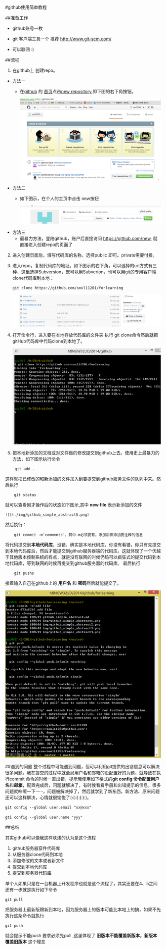 #github使用简单教程

##准备工作

* github账号一枚

* git 客户端工具一个 推荐 http://www.git-scm.com/

* 可以联网 :)

##流程

1. 在github上 创建repo。
 
 * 方法一
 	* 在[github](https://github.com) 的 [首页](https://github.com)点击[new repository](ttps://github.com/repositories/new),即下图的右下角按钮。

    	![](./img/github_simple_abstract1.png)
 * 方法二
 	* 如下图示，在个人的主页中点击 new按钮

    	![](./img/github_simple_abstract2.png)
 * 方法三
	* 最暴力方法，登陆github，账户后直接访问 https://github.com/new, 就直接进入创建repo的页面了

2. 进入创建页面后，填写代码库的名称，选择public 即可。private需要付费。

3.  进入repo，复制代码库的地址。如下图示的右下角，可以选择的url方式有三种，这里选择Subversion，既可以用Subverion，也可以用git的专用客户端clone代码库到本地：

		git clone https://github.com/soul11201/forlearning

       ![](./img/github_simple_abstract3.png)
4. 打开命令行，进入要在本地存放代码库的文件夹 执行 git clone命令然后就把gitHub代码库中代码clone到本地了。

  	![](./img/github_simple_abstract4.png)

5. 把本地新添加的文档或对文件做的修改提交到github上去。使用史上最暴力的方法，如下图示执行命令    	

		git add .
这样就把已修改的和新添加的文件加入到要提交到github服务文件的队列中来。然后执行

		git status

就可以查看刚才操作后的状态如下图示,其中 **new file** 表示新添加的文件

	![](./img/github_simple_abstract5.png)
	
然后执行：

		git commit -m'comments'，其中-m必须要有，添加后面添加要注释的信息

将代码提交到**本地代码库**，没错，确实是本地代码库，你没有看错，你只有先提交到本地代码库后，然后才能提交到github服务器端的代码库。这就体现了一个优越于其他版本控制系统的有点，就是没有联网的时候仍热可以疯狂式的提交代码到本地代码库，等到联网的时候再提交到github服务器的代码库。
最后执行

		git pushs
接着输入自己在github上的 **用户名** 和 **密码**然后就能提交了。

![](./img/github_simple_abstract6.png)

##遇到的问题
整个过程中可能遇到问题，但可以利用git提供的出错信息可以解决很多问题。我在提交的过程中就全局用户名和邮箱的没配置好的为题，就导致在执行commit 命令的时候一直出错，提示我使用如下格式的**git config **命令配置**用户名**和**邮箱**，配置完成后，问题就解决了，有时候看看手册和出错提示的信息，很多问题就咔嚓一下······，问题被解决掉了，然后就学到了新东西，新方法、原来问题还可以这样解决，心情就很愉悦了:):):):):):)。

	git config --global user.email "xx@xxx"
	
    gti config --global user.name "yyy"

##总结

其实github可以像我这样肤浅的认为是这个流程

1. github服务器穿件代码库
2. 从服务器clone代码到本地
3. 添加修改的文本或者新文件
4. 提交到本地代码库
5. 提交到服务器代码库

单个人如果只是在一台机器上开发程序也就是这个流程了，其实还要在4、5之间还有一步就是执行如下命令

	git pull

把服务器上最新版跟新到本地，因为服务器上的版本可能比本地上的搞，如果不先执行这条命令就执行

	git push
就会提示不能push 要求必须先pull ,这里体现了 **旧版本不能覆盖新版本，新版本覆盖旧版本** 这个理念
